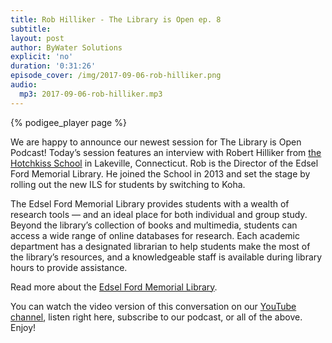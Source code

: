 ```yaml
---
title: Rob Hilliker - The Library is Open ep. 8
subtitle:
layout: post
author: ByWater Solutions
explicit: 'no'
duration: '0:31:26'
episode_cover: /img/2017-09-06-rob-hilliker.png
audio:
  mp3: 2017-09-06-rob-hilliker.mp3
---
```


{% podigee_player page %}

We are happy to announce our newest session for The Library is Open Podcast! Today’s session features an interview with Robert Hilliker from [the Hotchkiss School](https://www.hotchkiss.org/) in Lakeville, Connecticut. Rob is the Director of the Edsel Ford Memorial Library. He joined the School in 2013 and set the stage by rolling out the new ILS for students by switching to Koha.

The Edsel Ford Memorial Library provides students with a wealth of research tools — and an ideal place for both individual and group study. Beyond the library’s collection of books and multimedia, students can access a wide range of online databases for research. Each academic department has a designated librarian to help students make the most of the library’s resources, and a knowledgeable staff is available during library hours to provide assistance.

Read more about the [Edsel Ford Memorial Library](https://www.hotchkiss.org/academics/edsel-ford-memorial-library/about).

You can watch the video version of this conversation on our [YouTube channel](https://www.youtube.com/playlist?list=PLV_OXyJ1D3Bi8zmgDWnaDz2d35FkC6j-v), listen right here, subscribe to our podcast, or all of the above. Enjoy!

